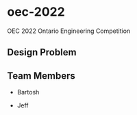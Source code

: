 # oec-2022
OEC 2022
Ontario Engineering Competition

## Design Problem

## Team Members
- Bartosh 

- Jeff

